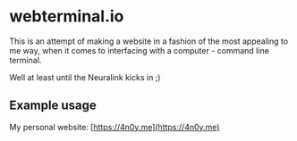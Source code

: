 # webterminal.io

This is an attempt of making a website in a fashion of the most appealing to me way, when it comes to interfacing with a computer - command line terminal. 

Well at least until the Neuralink kicks in ;)

## Example usage
My personal website: [https://4n0y.me](https://4n0y.me)
